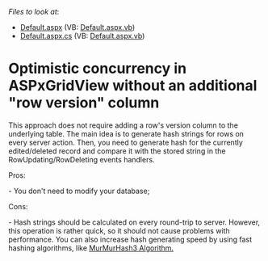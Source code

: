 <!-- default file list -->
*Files to look at*:

* [Default.aspx](./CS/WebSite/Default.aspx) (VB: [Default.aspx.vb](./VB/WebSite/Default.aspx.vb))
* [Default.aspx.cs](./CS/WebSite/Default.aspx.cs) (VB: [Default.aspx.vb](./VB/WebSite/Default.aspx.vb))
<!-- default file list end -->
# Optimistic concurrency in ASPxGridView without an additional "row version" column


<p>This approach does not require adding a row's version column to the underlying table. The main idea is to generate hash strings for rows on every server action. Then, you need to generate hash for the currently edited/deleted record and compare it with the stored string in the RowUpdating/RowDeleting events handlers.</p><p>Pros:</p><p>- You don't need to modify your database;</p><p>Cons:</p><p>- Hash strings should be calculated on every round-trip to server. However, this operation is rather quick, so it should not cause problems with performance. You can also increase hash generating speed by using fast hashing algorithms, like <a href="http://blog.teamleadnet.com/2012/08/murmurhash3-ultra-fast-hash-algorithm.html"><u>MurMurHash3 Algorithm</u></a><u>.</u></p>

<br/>


